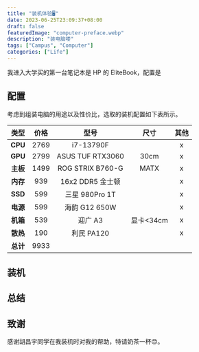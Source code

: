 ```yaml
---
title: "装机体验🖥️"
date: 2023-06-25T23:09:37+08:00
draft: false
featuredImage: "computer-preface.webp"
description: "装电脑喽"
tags: ["Campus", "Computer"]
categories: ["Life"]
---
```


我进入大学买的第一台笔记本是 HP 的 EliteBook，配置是

## 配置

考虑到组装电脑的用途以及性价比，选取的装机配置如下表所示。

| **类型**  | **价格** | **型号**         | **尺寸**  | **其他** |
|:---------:|:--------:|:----------------:|:---------:|:--------:|
| **CPU**   | 2769     | i7-13790F        |           | x        |
| **GPU**   | 2799     | ASUS TUF RTX3060 | 30cm      | x        |
| **主板**  | 1499     | ROG STRIX B760-G | MATX      | x        |
| **内存**  | 939      | 16x2 DDR5 金士顿 |           | x        |
| **SSD**   | 599      | 三星 980Pro 1T   |           | x        |
| **电源**  | 599      | 海韵 G12 650W    |           | x        |
| **机箱**  | 539      | 迎广 A3          | 显卡<34cm | x        |
| **散热**  | 190      | 利民 PA120       |           | x        |
| **总计**  | 9933     |

## 装机

## 总结


## 致谢

感谢胡昌宇同学在我装机时对我的帮助，特请奶茶一杯😊。

